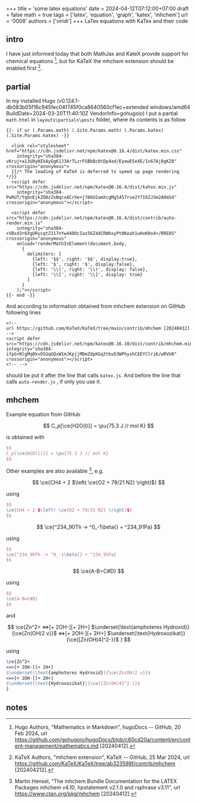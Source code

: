 +++
title = 'some latex equations'
date = 2024-04-12T07:12:00+07:00
draft = false
math = true
tags = ['latex', 'equation', 'graph', 'katex', 'mhchem']
url = '0008'
authors = ['viridi']
+++
LaTex equations with KaTex and their code <!--more-->


## intro
I have just informed today that both MathJax and KateX provide support for chemical equations [^authorshugo_2024], but for KaTeX the mhchem extension should be enabled first [^authorskatex_2024].


## partial
In my installed Hugo (v0.124.1-db083b05f16c945fec04f745f0ca8640560cf1ec+extended windows/amd64 BuildDate=2024-03-20T11:40:10Z VendorInfo=gohugoio) I put a partial `math.html` in `layouts\partials\posts` folder, where its contents is as follow

```
{{- if or (.Params.math) (.Site.Params.math) (.Params.katex) (.Site.Params.katex) -}}

  <link rel="stylesheet" href="https://cdn.jsdelivr.net/npm/katex@0.16.4/dist/katex.min.css"
    integrity="sha384-vKruj+a13U8yHIkAyGgK1J3ArTLzrFGBbBc0tDp4ad/EyewESeXE/Iv67Aj8gKZ0" crossorigin="anonymous">
  {{/* The loading of KaTeX is deferred to speed up page rendering */}}
  <script defer src="https://cdn.jsdelivr.net/npm/katex@0.16.4/dist/katex.min.js"
    integrity="sha384-PwRUT/YqbnEjkZO0zZxNqcxACrXe+j766U2amXcgMg5457rve2Y7I6ZJSm2A0mS4" crossorigin="anonymous"></script>
 
  <script defer src="https://cdn.jsdelivr.net/npm/katex@0.16.4/dist/contrib/auto-render.min.js"
    integrity="sha384-+VBxd3r6XgURycqtZ117nYw44OOcIax56Z4dCRWbxyPt0Koah1uHoK0o4+/RRE05" crossorigin="anonymous"
    onload="renderMathInElement(document.body,
      {
        delimiters: [
          {left: '$$', right: '$$', display:true},
          {left: '$', right: '$', display:false},
          {left: '\\(', right: '\\)', display: false},
          {left: '\\[', right: '\\]', display: true}
        ]
      }
    );"></script>
{{- end -}}
```

And according to information obtained from mhchem extension on GitHub following lines

```
<!--
url https://github.com/KaTeX/KaTeX/tree/main/contrib/mhchem [20240412]
-->
<script defer src="https://cdn.jsdelivr.net/npm/katex@0.16.10/dist/contrib/mhchem.min.js" integrity="sha384-ifpG+NlgMq0kvOSGqGQxW1mJKpjjMDmZdpKGq3tbvD3WPhyshCEEYClriK/wRVU0"  crossorigin="anonymous"></script>
<!-- -->    
```

should be put it after the line that calls `katex.js`. And before the line that calls `auto-render.js` , if only you use it.


## mhchem
Example equation from GitHub

$$
C_p[\ce{H2O(l)}] = \pu{75.3 J // mol K}
$$

is obtained with

```tex
$$
C_p[\ce{H2O(l)}] = \pu{75.3 J // mol K}
$$
```

Other examples are also available [^hensel_2024], e.g.

$$
\ce{CH4 + 2 $\left( \ce{O2 + 79/21 N2} \right)$}
$$

using

```tex
$$
\ce{CH4 + 2 $\left( \ce{O2 + 79/21 N2} \right)$}
$$
```

$$
\ce{^234_90Th -> ^0_-1\beta{} + ^234_91Pa}
$$

using

```tex
$$
\ce{^234_90Th -> ^0_-1\beta{} + ^234_91Pa}
$$
```

$$
\ce{A-B=C#D}
$$

using

```tex
$$
\ce{A-B=C#D}
$$
```

and

$$
\ce{Zn^2+
<=>[+ 2OH-][+ 2H+]
$\underset{\text{amphoteres Hydroxid}}{\ce{Zn(OH)2 v}}$
<=>[+ 2OH-][+ 2H+]
$\underset{\text{Hydroxozikat}}{\ce{[Zn(OH)4]^2-}}$
}
$$

using

```tex
\ce{Zn^2+
<=>[+ 2OH-][+ 2H+]
$\underset{\text{amphoteres Hydroxid}}{\ce{Zn(OH)2 v}}$
<=>[+ 2OH-][+ 2H+]
$\underset{\text{Hydroxozikat}}{\ce{[Zn(OH)4]^2-}}$
}
```



## notes
[^authorshugo_2024]: Hugo Authors, "Mathematics in Markdown", hugoDocs -- GitHub, 20 Feb 2024, url https://github.com/gohugoio/hugoDocs/blob/c60cd20a/content/en/content-management/mathematics.md [20240412].
[^authorskatex_2024]: KaTeX Authors, "mhchem extension", KaTeX -- GitHub, 25 Mar 2024, url https://github.com/KaTeX/KaTeX/tree/ab323598f/contrib/mhchem [202404212].
[^hensel_2024]: Martin Hensel, "The mhchem Bundle Documentation for the LATEX Packages mhchem v4.10, hpstatement v2.1.0 and rsphrase v3.11", url https://www.ctan.org/pkg/mhchem [20240412].
